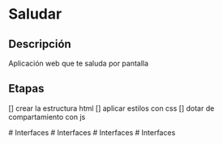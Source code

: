 # Saludar

## Descripción
Aplicación web que te saluda por pantalla

## Etapas

[] crear la estructura html
[] aplicar estilos con css
[] dotar de compartamiento con js
 
#   I n t e r f a c e s  
 #   I n t e r f a c e s  
 #   I n t e r f a c e s  
 #   I n t e r f a c e s  
 